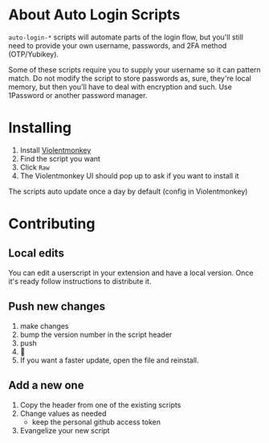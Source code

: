 # About Auto Login Scripts
`auto-login-*` scripts will automate parts of the login flow, but you'll still
need to provide your own username, passwords, and 2FA method (OTP/Yubikey).

Some of these scripts require you to supply your username so it can pattern match.
Do not modify the script to store passwords as, sure, they're local memory,
but then you'll have to deal with encryption and such. Use 1Password or another password
manager.


# Installing
1. Install [Violentmonkey](https://violentmonkey.github.io/)
2. Find the script you want
3. Click `Raw`
4. The Violentmonkey UI should pop up to ask if you want to install it

The scripts auto update once a day by default (config in Violentmonkey)


# Contributing

## Local edits
You can edit a userscript in your extension and have a local version. Once it's ready follow instructions to distribute it.

## Push new changes
1. make changes
2. bump the version number in the script header
3. push
4. 🎉
5. If you want a faster update, open the file and reinstall.


## Add a new one
1. Copy the header from one of the existing scripts
2. Change values as needed
   - keep the personal github access token
3. Evangelize your new script
